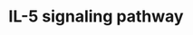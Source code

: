 ---
annotations:
- id: PW:0000969
  parent: signaling pathway
  type: Pathway Ontology
  value: interleukin-5 signaling pathway
authors:
- A.Pandey
- MaintBot
- Christine Chichester
- Eweitz
description: ''
last-edited: 2021-05-16
organisms:
- Rattus norvegicus
redirect_from:
- /index.php/Pathway:WP44
- /instance/WP44
revision: null
schema-jsonld:
- '@context': https://schema.org/
  '@id': https://wikipathways.github.io/pathways/WP44.html
  '@type': Dataset
  creator:
    '@type': Organization
    name: WikiPathways
  description: ''
  keywords:
  - Akt1
  - Alox5
  - Alox5ap
  - Atf2
  - Bax
  - Btk
  - Cbl
  - Ccnd3
  - Cdkn1b
  - Crkl
  - Csf2rb
  - Ctnnb1
  - Dnm2
  - Elk1
  - Foxo3
  - Grb2
  - Gsk3a
  - Gsk3b
  - Hck
  - Hcls1
  - Hras
  - ICAM3
  - IL2RB
  - Icam1
  - Il5
  - Il5ra
  - Itgam
  - Itgb2
  - Jak1
  - Jak2
  - Jun
  - Kras
  - Lyn
  - Map2k2
  - Mapk1
  - Mapk14
  - Mapk3
  - Mapk9
  - Nfkb1
  - Nfkbia
  - Pik3cg
  - Pik3r1
  - Pik3r2
  - Pim1
  - Pla2g4a
  - Prkcb
  - Prkcd
  - Ptk2b
  - Ptpn11
  - Ptpn6
  - RAPGEF1
  - Rac1
  - Raf1
  - Rap1gap
  - Rps6ka1
  - Sdcbp
  - Sh2b2
  - Shc1
  - Shc2
  - Socs1
  - Sox4
  - Stat1
  - Stat3
  - Stat5a
  - Stat5b
  - Syk
  - Unc119
  - Vav1
  - Ywhaz
  license: CC0
  name: IL-5 signaling pathway
seo: CreativeWork
title: IL-5 signaling pathway
wpid: WP44
---
